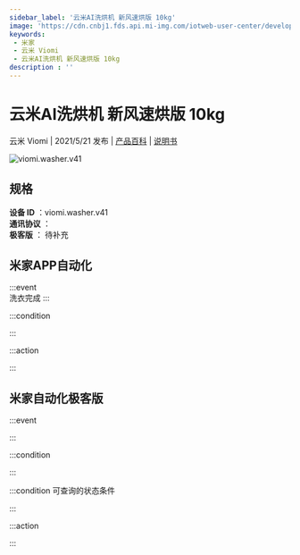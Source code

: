 ```yaml
---
sidebar_label: '云米AI洗烘机 新风速烘版 10kg'
image: 'https://cdn.cnbj1.fds.api.mi-img.com/iotweb-user-center/developer_1679047842760wxk1TS64.png?GalaxyAccessKeyId=AKVGLQWBOVIRQ3XLEW&Expires=9223372036854775807&Signature=r8S6lJQTNtUw5hHR7ocwkXSPo1g='
keywords: 
 - 米家
 - 云米 Viomi
 - 云米AI洗烘机 新风速烘版 10kg
description : ''
---
```

# 云米AI洗烘机 新风速烘版 10kg

云米 Viomi | 2021/5/21 发布 | [产品百科](https://home.mi.com/webapp/content/baike/product/index.html?model=viomi.washer.v41/) | [说明书](https://home.mi.com/views/introduction.html?model=viomi.washer.v41&region=cn)

![viomi.washer.v41](https://cdn.cnbj1.fds.api.mi-img.com/iotweb-user-center/developer_1679047842760wxk1TS64.png?GalaxyAccessKeyId=AKVGLQWBOVIRQ3XLEW&Expires=9223372036854775807&Signature=r8S6lJQTNtUw5hHR7ocwkXSPo1g=)

## 规格  
> 
**设备 ID** ：viomi.washer.v41  
**通讯协议** ：  
**极客版**  ： 待补充 


## 米家APP自动化  

:::event  
洗衣完成
:::

:::condition  

:::

:::action   

:::

## 米家自动化极客版  

:::event  

:::

:::condition  

:::

:::condition 可查询的状态条件  

:::

:::action  

:::

        
